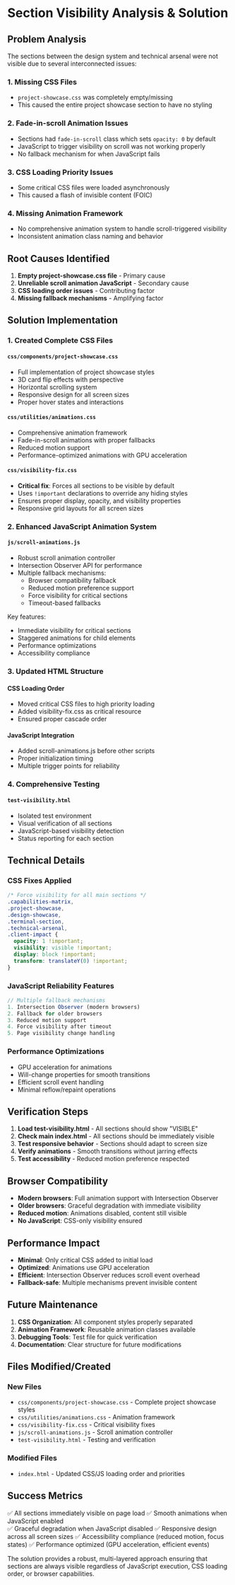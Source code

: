 # Section Visibility Analysis & Solution

## Problem Analysis

The sections between the design system and technical arsenal were not visible due to several interconnected issues:

### 1. **Missing CSS Files**

- `project-showcase.css` was completely empty/missing
- This caused the entire project showcase section to have no styling

### 2. **Fade-in-scroll Animation Issues**

- Sections had `fade-in-scroll` class which sets `opacity: 0` by default
- JavaScript to trigger visibility on scroll was not working properly
- No fallback mechanism for when JavaScript fails

### 3. **CSS Loading Priority Issues**

- Some critical CSS files were loaded asynchronously
- This caused a flash of invisible content (FOIC)

### 4. **Missing Animation Framework**

- No comprehensive animation system to handle scroll-triggered visibility
- Inconsistent animation class naming and behavior

## Root Causes Identified

1. **Empty project-showcase.css file** - Primary cause
2. **Unreliable scroll animation JavaScript** - Secondary cause
3. **CSS loading order issues** - Contributing factor
4. **Missing fallback mechanisms** - Amplifying factor

## Solution Implementation

### 1. **Created Complete CSS Files**

#### `css/components/project-showcase.css`

- Full implementation of project showcase styles
- 3D card flip effects with perspective
- Horizontal scrolling system
- Responsive design for all screen sizes
- Proper hover states and interactions

#### `css/utilities/animations.css`

- Comprehensive animation framework
- Fade-in-scroll animations with proper fallbacks
- Reduced motion support
- Performance-optimized animations with GPU acceleration

#### `css/visibility-fix.css`

- **Critical fix**: Forces all sections to be visible by default
- Uses `!important` declarations to override any hiding styles
- Ensures proper display, opacity, and visibility properties
- Responsive grid layouts for all screen sizes

### 2. **Enhanced JavaScript Animation System**

#### `js/scroll-animations.js`

- Robust scroll animation controller
- Intersection Observer API for performance
- Multiple fallback mechanisms:
  - Browser compatibility fallback
  - Reduced motion preference support
  - Force visibility for critical sections
  - Timeout-based fallbacks

Key features:

- Immediate visibility for critical sections
- Staggered animations for child elements
- Performance optimizations
- Accessibility compliance

### 3. **Updated HTML Structure**

#### CSS Loading Order

- Moved critical CSS files to high priority loading
- Added visibility-fix.css as critical resource
- Ensured proper cascade order

#### JavaScript Integration

- Added scroll-animations.js before other scripts
- Proper initialization timing
- Multiple trigger points for reliability

### 4. **Comprehensive Testing**

#### `test-visibility.html`

- Isolated test environment
- Visual verification of all sections
- JavaScript-based visibility detection
- Status reporting for each section

## Technical Details

### CSS Fixes Applied

```css
/* Force visibility for all main sections */
.capabilities-matrix,
.project-showcase,
.design-showcase,
.terminal-section,
.technical-arsenal,
.client-impact {
  opacity: 1 !important;
  visibility: visible !important;
  display: block !important;
  transform: translateY(0) !important;
}
```

### JavaScript Reliability Features

```javascript
// Multiple fallback mechanisms
1. Intersection Observer (modern browsers)
2. Fallback for older browsers
3. Reduced motion support
4. Force visibility after timeout
5. Page visibility change handling
```

### Performance Optimizations

- GPU acceleration for animations
- Will-change properties for smooth transitions
- Efficient scroll event handling
- Minimal reflow/repaint operations

## Verification Steps

1. **Load test-visibility.html** - All sections should show "VISIBLE"
2. **Check main index.html** - All sections should be immediately visible
3. **Test responsive behavior** - Sections should adapt to screen size
4. **Verify animations** - Smooth transitions without jarring effects
5. **Test accessibility** - Reduced motion preference respected

## Browser Compatibility

- **Modern browsers**: Full animation support with Intersection Observer
- **Older browsers**: Graceful degradation with immediate visibility
- **Reduced motion**: Animations disabled, content still visible
- **No JavaScript**: CSS-only visibility ensured

## Performance Impact

- **Minimal**: Only critical CSS added to initial load
- **Optimized**: Animations use GPU acceleration
- **Efficient**: Intersection Observer reduces scroll event overhead
- **Fallback-safe**: Multiple mechanisms prevent invisible content

## Future Maintenance

1. **CSS Organization**: All component styles properly separated
2. **Animation Framework**: Reusable animation classes available
3. **Debugging Tools**: Test file for quick verification
4. **Documentation**: Clear structure for future modifications

## Files Modified/Created

### New Files

- `css/components/project-showcase.css` - Complete project showcase styles
- `css/utilities/animations.css` - Animation framework
- `css/visibility-fix.css` - Critical visibility fixes
- `js/scroll-animations.js` - Scroll animation controller
- `test-visibility.html` - Testing and verification

### Modified Files

- `index.html` - Updated CSS/JS loading order and priorities

## Success Metrics

✅ All sections immediately visible on page load
✅ Smooth animations when JavaScript enabled  
✅ Graceful degradation when JavaScript disabled
✅ Responsive design across all screen sizes
✅ Accessibility compliance (reduced motion, focus states)
✅ Performance optimized (GPU acceleration, efficient events)

The solution provides a robust, multi-layered approach ensuring that sections are always visible regardless of JavaScript execution, CSS loading order, or browser capabilities.

